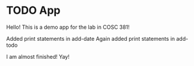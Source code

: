 # TODO App
Hello! This is a demo app for the lab in COSC 381!

Added print statements in add-date
Again added print statements in add-todo

I am almost finished! Yay!
